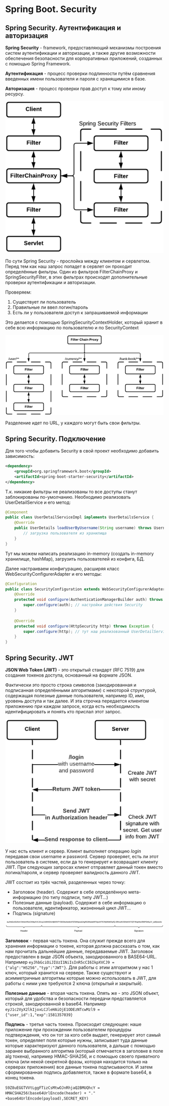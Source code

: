 # Spring Boot. Security
## Spring Security. Аутентификация и авторизация
**Spring Security** - framework, предоставляющий механизмы построения систем аутентификации и авторизации, а также другие 
возможности обеспечения безопасности для корпоративных приложений, созданных с помощью Spring Framework.

**Аутентификация** - процесс проверки подлинности путём сравнения введенных имени пользователя и пароля с хранящимися в 
базе.

**Авторизация** - процесс проверки прав доступ к тому или иному ресурсу.

![img.png](img.png)

По сути Spring Security - прослойка между клиентом и сервлетом. Перед тем как наш запрос попадет в сервлет он проходит 
определённые фильтры. Один из фильтров FilterChainProxy и SpringSecurityFilter, в этих фильтрах происходят 
дополнительные проверки аутентификации и авторизации.

Проверяем:
1. Существует ли пользователь
2. Правильные ли ввел логин/пароль
3. Есть ли у пользователя доступ к запрашиваемой информации

Это делается с помощью SpringSecurityContextHolder, который хранит в себе всю информацию по пользователю и по
SecurityContext

![img_1.png](img_1.png)

Разделение идет по URL, у каждого могут быть свои фильтры.

## Spring Security. Подключение
Для того чтобы добавить Security в свой проект необходимо добавить зависимость:
```xml
<dependency>
    <groupId>org.springframework.boot</groupId>
    <artifactId>spring-boot-starter-security</artifactId>
</dependency>
```
Т.к. никакие фильтры не реализованы то все доступы станут заблокированы по-умолчанию. Необходимо реализовать 
UserDetailService и его метод:
```java
@Component
public class UserDetailServiceImpl implements UserDetailsService {
    @Override
    public UserDetails loadUserByUsername(String username) throws UsernameNotFoundException {
        // загрузка пользователя из хранилища
    }
}
```
Тут мы можем написать реализацию in-memory (создать in-memory хранилище, hashMap), загрузить пользователей из конфига, 
БД.

Далее настраиваем конфигурацию, расширяя класс WebSecurityConfigurerAdapter и его методы:
```java
@Configuration
public class SecurityConfiguration extends WebSecurityConfigurerAdapter {
    @Override
    protected void configure(AuthenticationManagerBuilder auth) throws Exception {
        super.configure(auth); // настройки действия Security
    }

    @Override
    protected void configure(HttpSecurity http) throws Exception {
        super.configure(http); // тут наш реализованный UserDetailService
    }
}
```

## Spring Security. JWT
**JSON Web Token (JWT)** - это открытый стандарт (RFC 7519) для создания токенов доступа, основанный на формате JSON.

Фактически это просто строка символов (закодированная и подписанная определёнными алгоритмами) с некоторой структурой,
содержащая полезные данные пользователя, например ID, имя, уровень доступа и так далее. И эта строчка передается клиентом 
приложению при каждом запросе, когда есть необходимость идентифицировать и понять кто прислал этот запрос.

![img_2.png](img_2.png)

У нас есть клиент и сервер. Клиент выполняет операцию _login_ передавая свои username и password. Сервер проверяет, есть ли 
этот пользователь в системе, если да то генерирует и возвращает клиенту JWT. При следующих запросах клиент отправляет 
данный токен вместо логина/пароля, и сервер проверяет валидность данного JWT.

JWT состоит из трёх частей, разделенных через точку:
* Заголовок (header). Содержит в себе определённую мета-информацию (по типу подписи, типу JWT...)
* Полезные данные (payload). Содержит в себе информацию о пользователе, идентификатор, жизненный цикл JWT...
* Подпись (signature)

![img_3.png](img_3.png)

**Заголовок** - первая часть токена. Она служит прежде всего для хранения информации о токене, которая должна рассказать 
о том, как нам прочитать дальнейшие данные, передаваемые JWT. Заголовок предоставлен в виде JSON объекта, закодированного 
в BASE64-URL. 
Например `eyJhbGciOiJIUzI1NiIsInR5cCI6IkpXVCJ9 = {"alg":"HS256","typ":"JWT"}`. 
Для работы с этим алгоритмом у нас 1 ключ, который хранится на сервере. Также существуют и асимметричные алгоритмы 
которые можно использовать в JWT, для работы с ними уже требуются 2 ключа (открытый и закрытый).

**Полезные данные** - вторая часть токена. Опять же - это JSON объект, который для удобства и безопасности передачи 
представляется строкой, закодированной в base64. Например 
`eyJ1c2VyX2lkIjoxLCJleHAiOjE1ODEzNTcwMzl9 = {"user_id":1,"exp":1581357039}`

**Подпись** - третья часть токена. Происходит следующее: наше приложение при прохождении пользователем процедуры 
подтверждения, что он тот за кого себя выдает, генерирует этот самый токен, определяет поля которые нужны, записывает 
туда данные которые характеризуют данного пользователя, а дальше с помощью заранее выбранного алгоритма (который 
отмечается в заголовке в поле alg токена), например HMAC-SHA256, и с помощью своего приватного ключа (или некой 
секретной фразы, которая находится только на серверах приложения) все данные токена подписываются. И затем сформированная 
подпись добавляется, также в формате base64, в конец токена.

`S9Z8uEGGTVVtLggFTizCsMtwOJnRhjaQ2BMUQhcY = HMACSHA256(base64UrlEncode(header) + "." +base64UrlEncode(payload),SECRET_KEY)`

